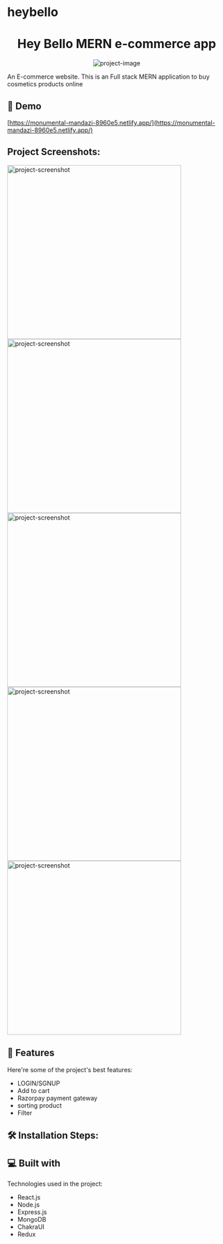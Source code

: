 # heybello
<h1 align="center" id="title">Hey Bello MERN e-commerce app</h1>

<p align="center"><img src="https://github.com/satyamasai/heybello/assets/101590753/aaac675b-d4cb-4148-9b07-8dba00e4348b" alt="project-image"></p>

<p id="description">An E-commerce website. This is an Full stack MERN application to buy cosmetics products online</p>

<h2>🚀 Demo</h2>

[https://monumental-mandazi-8960e5.netlify.app/](https://monumental-mandazi-8960e5.netlify.app/)

<h2>Project Screenshots:</h2>

<img src="https://github.com/satyamasai/heybello/assets/101590753/798785ab-83b4-4cad-ac62-fc035d8e9d13" alt="project-screenshot" width="400" height="400/">

<img src="https://github.com/satyamasai/heybello/assets/101590753/84f1b181-5053-4148-a352-9ea2b81c2d74" alt="project-screenshot" width="400" height="400/">

<img src="https://github.com/satyamasai/heybello/assets/101590753/bfecab7f-ca48-45e3-873e-ddc7ef2b3982" alt="project-screenshot" width="400" height="400/">

<img src="https://github.com/satyamasai/heybello/assets/101590753/4731c979-dc58-4680-812e-fedfa91e9e58" alt="project-screenshot" width="400" height="400/">

<img src="https://github.com/satyamasai/heybello/assets/101590753/05c0a38c-919b-4c63-8ae7-ab2413594309" alt="project-screenshot" width="400" height="400/">

  
  
<h2>🧐 Features</h2>

Here're some of the project's best features:

*   LOGIN/SGNUP
*   Add to cart
*   Razorpay payment gateway
*   sorting product
*   Filter

<h2>🛠️ Installation Steps:</h2>

  
  
<h2>💻 Built with</h2>

Technologies used in the project:

*   React.js
*   Node.js
*   Express.js
*   MongoDB
*   ChakraUI
*   Redux

